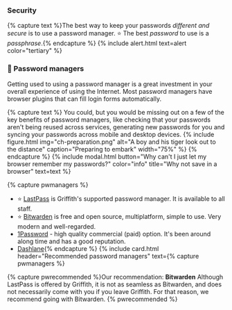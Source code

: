 ### Security

{% capture text %}The best way to keep your passwords *different and secure* is to use a password manager. ⭐️ The best *password* to use is a *passphrase*.{% endcapture %}
{% include alert.html text=alert color="tertiary" %}

### 🔐 Password managers

Getting used to using a password manager is a great investment in your overall experience of using the Internet. Most password managers have browser plugins that can fill login forms automatically. 

{% capture text %}
You could, but you would be missing out on a few of the key benefits of password managers, like checking that your passwords aren't being reused across services, generating new passwords for you and syncing your passwords across mobile and desktop devices.
{% include figure.html img="ch-preparation.png" alt="A boy and his tiger look out to the distance" caption="Preparing to embark" width="75%" %}
{% endcapture %}
{% include modal.html button="Why can't I just let my browser remember my passwords?" color="info" title="Why not save in a browser" text=text %}


{% capture pwmanagers %}
 - ⭐️ [LastPass](https://www.griffith.edu.au/passwords/lastpass) is Griffith's supported password manager. It is available to all staff. 
 - ⭐️ [Bitwarden](www.bitwarden.com) is free and open source, multiplatform, simple to use. Very modern and well-regarded.
 - [1Password](https://1password.com) - high quality commercial (paid) option. It's been around along time and has a good reputation.
 - [Dashlane](https://www.dashlane.com){% endcapture %}
{% include card.html header="Recommended password managers" text={% capture pwmanagers %}

{% capture pwrecommended %}Our recommendation: **Bitwarden**
Although LastPass is offered by Griffith, it is not as seamless as Bitwarden, and does not necessarily come with you if you leave Griffith. For that reason, we recommend going with Bitwarden. 
{% pwrecommended %}